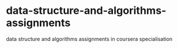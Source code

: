 # data-structure-and-algorithms-assignments
data structure and algorithms assignments in coursera specialisation 
